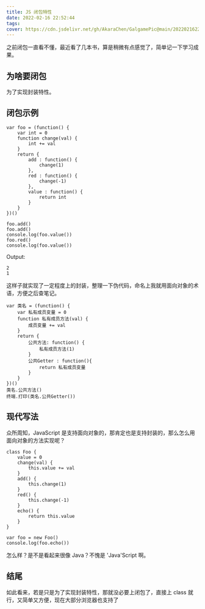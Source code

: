 ```yaml
---
title: JS 闭包特性
date: 2022-02-16 22:52:44
tags:
cover: https://cdn.jsdelivr.net/gh/AkaraChen/GalgamePic@main/20220216225920.png
---
```


之前闭包一直看不懂，最近看了几本书，算是稍微有点感觉了，简单记一下学习成果。

## 为啥要闭包

为了实现封装特性。

## 闭包示例

```plain
var foo = (function() {
    var int = 0
    function change(val) {
        int += val
    }
    return {
        add : function() {
        	change(1)
        },
        red : function() {
            change(-1)
        },
        value : function() {
            return int
        }
    }
})()

foo.add()
foo.add()
console.log(foo.value())
foo.red()
console.log(foo.value())
```

Output:

```plain
2
1
```

这样子就实现了一定程度上的封装，整理一下伪代码，命名上我就用面向对象的术语，方便之后查笔记。

```plain
var 类名 = (function() {
	var 私有成员变量 = 0
	function 私有成员方法(val) {
		成员变量 += val
	}
	return {
		公共方法: function() {
			私有成员方法(1)
		}
		公共Getter : function(){
			return 私有成员变量
		}
	}
})()
类名.公共方法()
终端.打印(类名.公共Getter())
```

## 现代写法

众所周知，JavaScript 是支持面向对象的，那肯定也是支持封装的，那么怎么用面向对象的方法实现呢？

```plain
class Foo {
    value = 0
    change(val) {
        this.value += val
    }
    add() {
        this.change(1)
    }
    red() {
        this.change(-1)
    }
    echo() {
        return this.value
    }
}

var foo = new Foo()
console.log(foo.echo())
```

怎么样？是不是看起来很像 Java？不愧是 'Java'Script 啊。

## 结尾

如此看来，若是只是为了实现封装特性，那就没必要上闭包了，直接上 class 就行，又简单又方便，现在大部分浏览器也支持了
